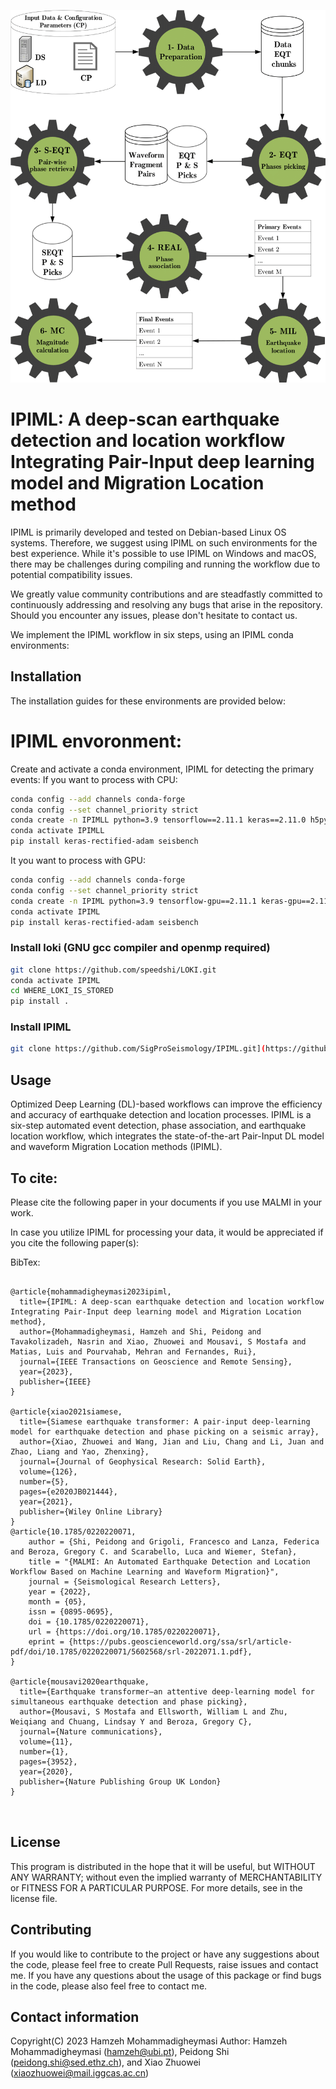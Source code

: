 ![IPIML](https://github.com/SigProSeismology/IPIML/raw/main/IPIML_workflow.png)




#  IPIML: A deep-scan earthquake detection and location workflow Integrating Pair-Input deep learning model and  Migration Location method
IPIML is primarily developed and tested on Debian-based Linux OS systems. Therefore, we suggest using IPIML on such environments for the best experience. While it's possible to use IPIML on Windows and macOS, there may be challenges during compiling and running the workflow due to potential compatibility issues.

We greatly value community contributions and are steadfastly committed to continuously addressing and resolving any bugs that arise in the repository. Should you encounter any issues, please don't hesitate to contact us.

We implement the IPIML workflow in six steps, using an IPIML conda environments:

## Installation
The installation guides for these environments are provided below:

# IPIML envoronment:
Create and activate a conda environment, IPIML for detecting the primary events:
If you want to process with CPU:
```bash
conda config --add channels conda-forge
conda config --set channel_priority strict
conda create -n IPIMLL python=3.9 tensorflow==2.11.1 keras==2.11.0 h5py obspy spyder pygmt matplotlib pyyaml pandas tqdm pyproj jupyter notebook basemap six numpy protobuf
conda activate IPIMLL
pip install keras-rectified-adam seisbench
```
It you want to process with GPU:

```bash
conda config --add channels conda-forge
conda config --set channel_priority strict
conda create -n IPIML python=3.9 tensorflow-gpu==2.11.1 keras-gpu==2.11.0 h5py obspy spyder pygmt matplotlib pyyaml cudatoolkit cudnn pandas tqdm pyproj jupyter notebook basemap six numpy protobuf
conda activate IPIML
pip install keras-rectified-adam seisbench
```

### Install loki (GNU gcc compiler and openmp required)
```bash
git clone https://github.com/speedshi/LOKI.git
conda activate IPIML
cd WHERE_LOKI_IS_STORED
pip install .
```

### Install IPIML 
```bash
git clone https://github.com/SigProSeismology/IPIML.git](https://github.com/SigProSeismology/IPIML.git
```

## Usage 

Optimized Deep Learning (DL)-based workflows can improve the efficiency and accuracy of earthquake detection and location processes. IPIML is a six-step automated event detection, phase association, and earthquake location workflow, which integrates the state-of-the-art Pair-Input DL model and waveform Migration Location methods (IPIML). 

 

## To cite: 
Please cite the following paper in your documents if you use MALMI in your work. 

In case you utilize IPIML for processing your data, it would be appreciated if you cite the following paper(s):


BibTex:
```

@article{mohammadigheymasi2023ipiml,
  title={IPIML: A deep-scan earthquake detection and location workflow Integrating Pair-Input deep learning model and Migration Location method},
  author={Mohammadigheymasi, Hamzeh and Shi, Peidong and Tavakolizadeh, Nasrin and Xiao, Zhuowei and Mousavi, S Mostafa and Matias, Luis and Pourvahab, Mehran and Fernandes, Rui},
  journal={IEEE Transactions on Geoscience and Remote Sensing},
  year={2023},
  publisher={IEEE}
}

@article{xiao2021siamese,
  title={Siamese earthquake transformer: A pair-input deep-learning model for earthquake detection and phase picking on a seismic array},
  author={Xiao, Zhuowei and Wang, Jian and Liu, Chang and Li, Juan and Zhao, Liang and Yao, Zhenxing},
  journal={Journal of Geophysical Research: Solid Earth},
  volume={126},
  number={5},
  pages={e2020JB021444},
  year={2021},
  publisher={Wiley Online Library}
}
@article{10.1785/0220220071,
    author = {Shi, Peidong and Grigoli, Francesco and Lanza, Federica and Beroza, Gregory C. and Scarabello, Luca and Wiemer, Stefan},
    title = "{MALMI: An Automated Earthquake Detection and Location Workflow Based on Machine Learning and Waveform Migration}",
    journal = {Seismological Research Letters},
    year = {2022},
    month = {05},
    issn = {0895-0695},
    doi = {10.1785/0220220071},
    url = {https://doi.org/10.1785/0220220071},
    eprint = {https://pubs.geoscienceworld.org/ssa/srl/article-pdf/doi/10.1785/0220220071/5602568/srl-2022071.1.pdf},
}

@article{mousavi2020earthquake,
  title={Earthquake transformer—an attentive deep-learning model for simultaneous earthquake detection and phase picking},
  author={Mousavi, S Mostafa and Ellsworth, William L and Zhu, Weiqiang and Chuang, Lindsay Y and Beroza, Gregory C},
  journal={Nature communications},
  volume={11},
  number={1},
  pages={3952},
  year={2020},
  publisher={Nature Publishing Group UK London}
}



```

## License 
This program is distributed in the hope that it will be useful, but WITHOUT ANY WARRANTY; without even the implied warranty of MERCHANTABILITY or FITNESS FOR A PARTICULAR PURPOSE. For more details, see in the license file.

## Contributing
If you would like to contribute to the project or have any suggestions about the code, please feel free to create Pull Requests, raise issues and contact me. 
If you have any questions about the usage of this package or find bugs in the code, please also feel free to contact me.

## Contact information 
Copyright(C) 2023 Hamzeh Mohammadigheymasi 
Author: Hamzeh Mohammadigheymasi (hamzeh@ubi.pt), Peidong Shi (peidong.shi@sed.ethz.ch), and Xiao Zhuowei  (xiaozhuowei@mail.iggcas.ac.cn)



